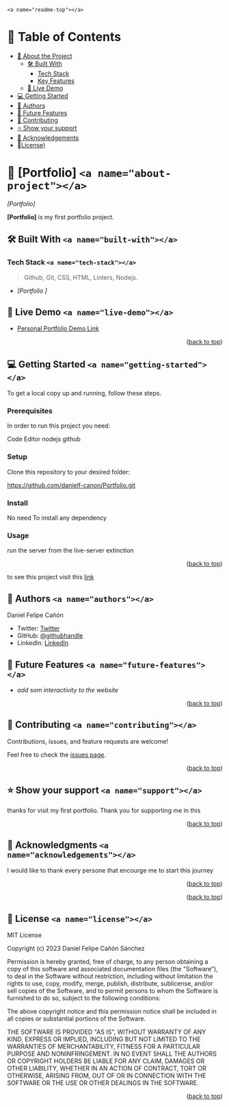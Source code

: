 `<a name="readme-top"></a>`

# 📗 Table of Contents

- [📖 About the Project](#about-project)
  - [🛠 Built With](#built-with)
    - [Tech Stack](#tech-stack)
    - [Key Features](#key-features)
  - [🚀 Live Demo](#live-demo)
- [💻 Getting Started](#getting-started)
- [👥 Authors](#authors)
- [🔭 Future Features](#future-features)
- [🤝 Contributing](#contributing)
- [⭐️ Show your support](#support)
- [🙏 Acknowledgements](#acknowledgements)
- 📝[License)](#license)

# 📖 [Portfolio] `<a name="about-project"></a>`

*[Portfolio]*

**[Portfolio]** is my first portfolio project.

## 🛠 Built With `<a name="built-with"></a>`

### Tech Stack `<a name="tech-stack"></a>`

> Github, Git, CSS, HTML, Linters, Nodejs.

- *[Portfolio ]*

## 🚀 Live Demo `<a name="live-demo"></a>`

- [Personal Portfolio Demo Link](https://danielf-canon.github.io/Portfolio/)

<p align="right">(<a href="#readme-top">back to top</a>)</p>

## 💻 Getting Started `<a name="getting-started"></a>`

To get a local copy up and running, follow these steps.

### Prerequisites

In order to run this project you need:

Code Editor
nodejs
github

### Setup

Clone this repository to your desired folder:

https://github.com/danielf-canon/Portfolio.git

### Install

No need To install any dependency

### Usage

run the server from the live-server extinction

<p align="right">(<a href="#readme-top">back to top</a>)</p>

to see this project visit this [link](https://danielf-canon.github.io/Portfolio/)

## 👥 Authors `<a name="authors"></a>`

Daniel Felipe Cañón

- Twitter: [Twitter](https://twitter.com/canonsanchezd)
- GitHub: [@githubhandle](https://github.com/danielf-canon)
- LinkedIn: [LinkedIn](https://linkedin.com/in/daniel-felipe-canon-sanchez)

## 🔭 Future Features `<a name="future-features"></a>`

- *add som interactivity to the website*

<p align="right">(<a href="#readme-top">back to top</a>)</p>

## 🤝 Contributing `<a name="contributing"></a>`

Contributions, issues, and feature requests are welcome!

Feel free to check the [issues page](../../issues/).

<p align="right">(<a href="#readme-top">back to top</a>)</p>

## ⭐️ Show your support `<a name="support"></a>`

thanks for visit my first portfolio.
Thank you for supporting me in this

<p align="right">(<a href="#readme-top">back to top</a>)</p>

## 🙏 Acknowledgments `<a name="acknowledgements"></a>`

I would like to thank every persone that encourge me to start this journey

<p align="right">(<a href="#readme-top">back to top</a>)</p>

<p align="right">(<a href="#readme-top">back to top</a>)</p>

## 📝 License `<a name="license"></a>`

MIT License

Copyright (c) 2023 Daniel Felipe Cañón Sánchez

Permission is hereby granted, free of charge, to any person obtaining a copy
of this software and associated documentation files (the "Software"), to deal
in the Software without restriction, including without limitation the rights
to use, copy, modify, merge, publish, distribute, sublicense, and/or sell
copies of the Software, and to permit persons to whom the Software is
furnished to do so, subject to the following conditions:

The above copyright notice and this permission notice shall be included in all
copies or substantial portions of the Software.

THE SOFTWARE IS PROVIDED "AS IS", WITHOUT WARRANTY OF ANY KIND, EXPRESS OR
IMPLIED, INCLUDING BUT NOT LIMITED TO THE WARRANTIES OF MERCHANTABILITY,
FITNESS FOR A PARTICULAR PURPOSE AND NONINFRINGEMENT. IN NO EVENT SHALL THE
AUTHORS OR COPYRIGHT HOLDERS BE LIABLE FOR ANY CLAIM, DAMAGES OR OTHER
LIABILITY, WHETHER IN AN ACTION OF CONTRACT, TORT OR OTHERWISE, ARISING FROM,
OUT OF OR IN CONNECTION WITH THE SOFTWARE OR THE USE OR OTHER DEALINGS IN THE
SOFTWARE.

<p align="right">(<a href="#readme-top">back to top</a>)</p>

